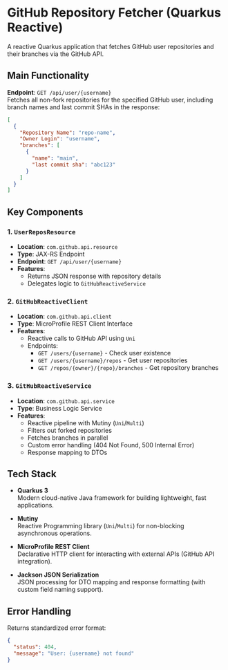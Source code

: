 # GitHub Repository Fetcher (Quarkus Reactive)

A reactive Quarkus application that fetches GitHub user repositories and their branches via the GitHub API.


## Main Functionality
**Endpoint**: `GET /api/user/{username}`  
Fetches all non-fork repositories for the specified GitHub user, including branch names and last commit SHAs in the response:


```json
[
  {
    "Repository Name": "repo-name",
    "Owner Login": "username",
    "branches": [
      {
        "name": "main",
        "last commit sha": "abc123"
      }
    ]
  }
]
```

## Key Components

### 1. `UserReposResource`
- **Location**: `com.github.api.resource`
- **Type**: JAX-RS Endpoint
- **Endpoint**: `GET /api/user/{username}`
- **Features**:
    - Returns JSON response with repository details
    - Delegates logic to `GitHubReactiveService`

### 2. `GitHubReactiveClient`
- **Location**: `com.github.api.client`
- **Type**: MicroProfile REST Client Interface
- **Features**:
    - Reactive calls to GitHub API using `Uni`
    - Endpoints:
        - `GET /users/{username}` - Check user existence
        - `GET /users/{username}/repos` - Get user repositories
        - `GET /repos/{owner}/{repo}/branches` - Get repository branches

### 3. `GitHubReactiveService`
- **Location**: `com.github.api.service`
- **Type**: Business Logic Service
- **Features**:
    - Reactive pipeline with Mutiny (`Uni`/`Multi`)
    - Filters out forked repositories
    - Fetches branches in parallel
    - Custom error handling (404 Not Found, 500 Internal Error)
    - Response mapping to DTOs


## Tech Stack

- **Quarkus 3**  
  Modern cloud-native Java framework for building lightweight, fast applications.

- **Mutiny**  
  Reactive Programming library (`Uni`/`Multi`) for non-blocking asynchronous operations.

- **MicroProfile REST Client**  
  Declarative HTTP client for interacting with external APIs (GitHub API integration).

- **Jackson JSON Serialization**  
  JSON processing for DTO mapping and response formatting (with custom field naming support).

## Error Handling
Returns standardized error format:
```json
{
  "status": 404,
  "message": "User: {username} not found"
}


